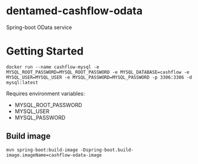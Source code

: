 # dentamed-cashflow-odata
Spring-boot OData service

# Getting Started
`docker run --name cashflow-mysql -e MYSQL_ROOT_PASSWORD=MYSQL_ROOT_PASSWORD -e MYSQL_DATABASE=cashflow -e MYSQL_USER=MYSQL_USER -e MYSQL_PASSWORD=MYSQL_PASSWORD -p 3306:3306 -d mysql:latest`

Requires environment variables:
* MYSQL_ROOT_PASSWORD
* MYSQL_USER
* MYSQL_PASSWORD

## Build image
`mvn spring-boot:build-image -Dspring-boot.build-image.imageName=cashflow-odata-image`
